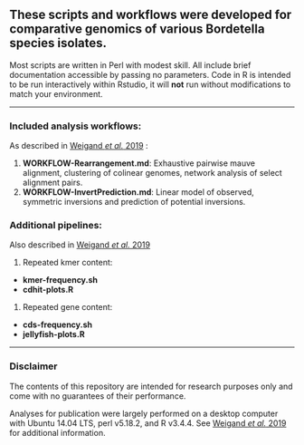## These scripts and workflows were developed for comparative genomics of various Bordetella species isolates.  
Most scripts are written in Perl with modest skill. All include brief documentation accessible by passing no parameters. Code in R is intended to be run interactively within Rstudio, it will __not__ run without modifications to match your environment.

------
### Included analysis workflows:  
As described in [Weigand *et al.* 2019](https://msystems.asm.org/content/4/6/e00702-19) :  
 1. __WORKFLOW-Rearrangement.md__: Exhaustive pairwise mauve alignment, clustering of colinear genomes, network analysis of select alignment pairs.
 1. __WORKFLOW-InvertPrediction.md__: Linear model of observed, symmetric inversions and prediction of potential inversions.



### Additional pipelines:  
Also described in [Weigand *et al.* 2019](https://msystems.asm.org/content/4/6/e00702-19)
1. Repeated kmer content:
 + __kmer-frequency.sh__
 + __cdhit-plots.R__
1. Repeated gene content:
 + __cds-frequency.sh__
 + __jellyfish-plots.R__  

------
### Disclaimer  
The contents of this repository are intended for research purposes only and come with no guarantees of their performance.

Analyses for publication were largely performed on a desktop computer with Ubuntu 14.04 LTS, perl v5.18.2, and R v3.4.4. See [Weigand *et al.* 2019](https://msystems.asm.org/content/4/6/e00702-19) for additional information.
